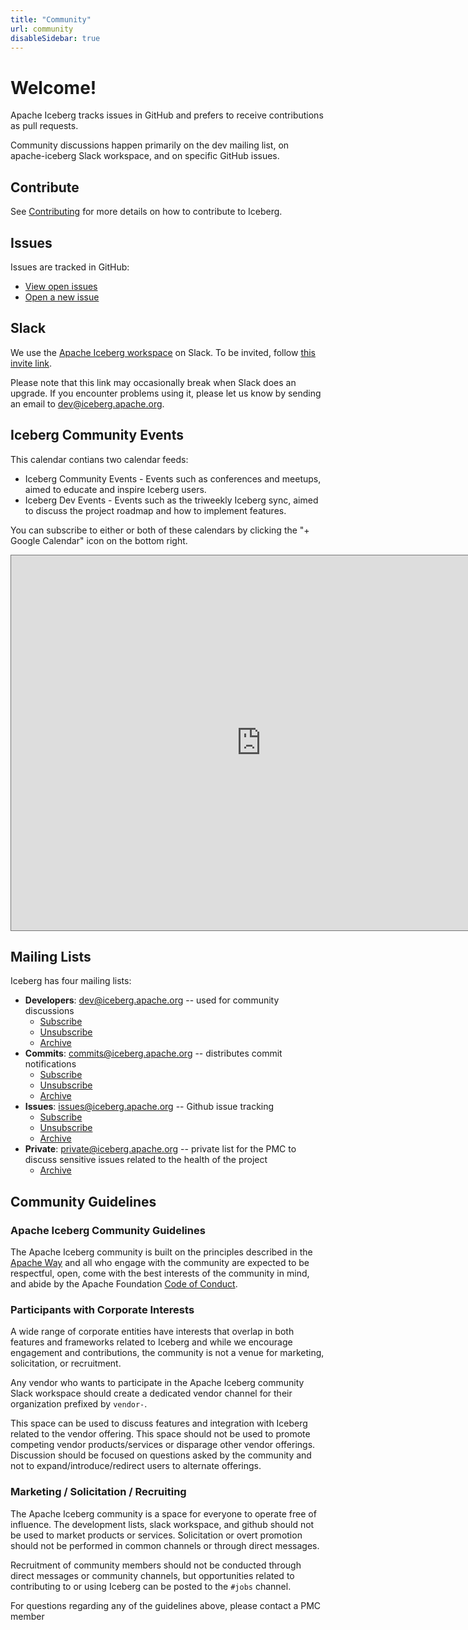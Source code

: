 ```yaml
---
title: "Community"
url: community
disableSidebar: true
---
```

<!--
 - Licensed to the Apache Software Foundation (ASF) under one or more
 - contributor license agreements.  See the NOTICE file distributed with
 - this work for additional information regarding copyright ownership.
 - The ASF licenses this file to You under the Apache License, Version 2.0
 - (the "License"); you may not use this file except in compliance with
 - the License.  You may obtain a copy of the License at
 -
 -   http://www.apache.org/licenses/LICENSE-2.0
 -
 - Unless required by applicable law or agreed to in writing, software
 - distributed under the License is distributed on an "AS IS" BASIS,
 - WITHOUT WARRANTIES OR CONDITIONS OF ANY KIND, either express or implied.
 - See the License for the specific language governing permissions and
 - limitations under the License.
 -->

# Welcome!

Apache Iceberg tracks issues in GitHub and prefers to receive contributions as pull requests.

Community discussions happen primarily on the dev mailing list, on apache-iceberg Slack workspace, and on specific GitHub issues.

## Contribute

See [Contributing](../../../contribute) for more details on how to contribute to Iceberg.

## Issues

Issues are tracked in GitHub:

* [View open issues][open-issues]
* [Open a new issue][new-issue]

[open-issues]: https://github.com/apache/iceberg/issues
[new-issue]: https://github.com/apache/iceberg/issues/new

## Slack

We use the [Apache Iceberg workspace](https://apache-iceberg.slack.com/) on Slack. To be invited, follow [this invite link](https://join.slack.com/t/apache-iceberg/shared_invite/zt-287g3akar-K9Oe_En5j1UL7Y_Ikpai3A).

Please note that this link may occasionally break when Slack does an upgrade. If you encounter problems using it, please let us know by sending an email to <dev@iceberg.apache.org>.

## Iceberg Community Events

This calendar contians two calendar feeds:

* Iceberg Community Events - Events such as conferences and meetups, aimed to educate and inspire Iceberg users.
* Iceberg Dev Events - Events such as the triweekly Iceberg sync, aimed to discuss the project roadmap and how to implement features.

You can subscribe to either or both of these calendars by clicking the "+ Google Calendar" icon on the bottom right.

<iframe src="https://calendar.google.com/calendar/embed?height=600&wkst=1&bgcolor=%23ffffff&ctz=UTC&title=Iceberg%20Community%20Events%20(UTC)&showNav=1&showPrint=0&showCalendars=1&mode=AGENDA&src=NTkzYmIwMGJmZTQ1N2QzMTkxNDEzNTBkZDI0Yzk2NGYzOWJkYmQ5ZmQyNDMyODFhODYzMmEwMDk2M2EyMWQ4NkBncm91cC5jYWxlbmRhci5nb29nbGUuY29t&src=MzkwNWQ0OTJmMWI0NTBiYTA3MTJmMmFlNmFmYTc2ZWI3NTdmMTNkODUyMjBjYzAzYWE0NTI3ODg1YWRjNTYyOUBncm91cC5jYWxlbmRhci5nb29nbGUuY29t&color=%232c7cbf&color=%23A79B8E" style="border:solid 1px #777" width="800" height="600" frameborder="0" scrolling="no"></iframe>

## Mailing Lists

Iceberg has four mailing lists:

* **Developers**: <dev@iceberg.apache.org> -- used for community discussions
    - [Subscribe](mailto:dev-subscribe@iceberg.apache.org)
    - [Unsubscribe](mailto:dev-unsubscribe@iceberg.apache.org)
    - [Archive](https://lists.apache.org/list.html?dev@iceberg.apache.org)
* **Commits**: <commits@iceberg.apache.org> -- distributes commit notifications
    - [Subscribe](mailto:commits-subscribe@iceberg.apache.org)
    - [Unsubscribe](mailto:commits-unsubscribe@iceberg.apache.org)
    - [Archive](https://lists.apache.org/list.html?commits@iceberg.apache.org)
* **Issues**: <issues@iceberg.apache.org> -- Github issue tracking
    - [Subscribe](mailto:issues-subscribe@iceberg.apache.org)
    - [Unsubscribe](mailto:issues-unsubscribe@iceberg.apache.org)
    - [Archive](https://lists.apache.org/list.html?issues@iceberg.apache.org)
* **Private**: <private@iceberg.apache.org> -- private list for the PMC to discuss sensitive issues related to the health of the project
    - [Archive](https://lists.apache.org/list.html?private@iceberg.apache.org)

## Community Guidelines

### Apache Iceberg Community Guidelines

The Apache Iceberg community is built on the principles described in the [Apache Way](https://www.apache.org/theapacheway/index.html) 
and all who engage with the community are expected to be respectful, open, come with the best interests of the community in mind, 
and abide by the Apache Foundation [Code of Conduct](https://www.apache.org/foundation/policies/conduct.html). 

### Participants with Corporate Interests

A wide range of corporate entities have interests that overlap in both features and frameworks related to Iceberg and while we 
encourage engagement and contributions, the community is not a venue for marketing, solicitation, or recruitment.

Any vendor who wants to participate in the Apache Iceberg community Slack workspace should create a dedicated vendor channel 
for their organization prefixed by `vendor-`.  

This space can be used to discuss features and integration with Iceberg related to the vendor offering.  This space should not 
be used to promote competing vendor products/services or disparage other vendor offerings.  Discussion should be focused on 
questions asked by the community and not to expand/introduce/redirect users to alternate offerings.

### Marketing / Solicitation / Recruiting

The Apache Iceberg community is a space for everyone to operate free of influence.  The development lists, slack workspace, 
and github should not be used to market products or services.  Solicitation or overt promotion should not be performed in common 
channels or through direct messages.

Recruitment of community members should not be conducted through direct messages or community channels, but opportunities 
related to contributing to or using Iceberg can be posted to the `#jobs` channel. 

For questions regarding any of the guidelines above, please contact a PMC member
